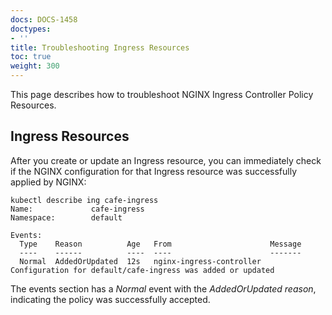 ```yaml
---
docs: DOCS-1458
doctypes:
- ''
title: Troubleshooting Ingress Resources
toc: true
weight: 300
---
```


This page describes how to troubleshoot NGINX Ingress Controller Policy Resources.

## Ingress Resources

After you create or update an Ingress resource, you can immediately check if the NGINX configuration for that Ingress resource was successfully applied by NGINX:

```shell
kubectl describe ing cafe-ingress
Name:             cafe-ingress
Namespace:        default

Events:
  Type    Reason          Age   From                      Message
  ----    ------          ----  ----                      -------
  Normal  AddedOrUpdated  12s   nginx-ingress-controller  Configuration for default/cafe-ingress was added or updated
```

The events section has a *Normal* event with the *AddedOrUpdated reason*, indicating the policy was successfully accepted.

